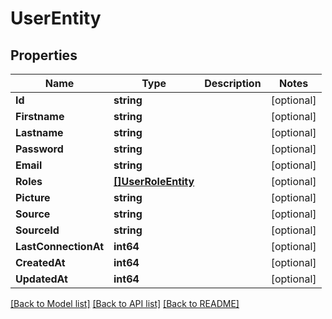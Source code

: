 # UserEntity

## Properties

Name | Type | Description | Notes
------------ | ------------- | ------------- | -------------
**Id** | **string** |  | [optional] 
**Firstname** | **string** |  | [optional] 
**Lastname** | **string** |  | [optional] 
**Password** | **string** |  | [optional] 
**Email** | **string** |  | [optional] 
**Roles** | [**[]UserRoleEntity**](UserRoleEntity.md) |  | [optional] 
**Picture** | **string** |  | [optional] 
**Source** | **string** |  | [optional] 
**SourceId** | **string** |  | [optional] 
**LastConnectionAt** | **int64** |  | [optional] 
**CreatedAt** | **int64** |  | [optional] 
**UpdatedAt** | **int64** |  | [optional] 

[[Back to Model list]](../README.md#documentation-for-models) [[Back to API list]](../README.md#documentation-for-api-endpoints) [[Back to README]](../README.md)


